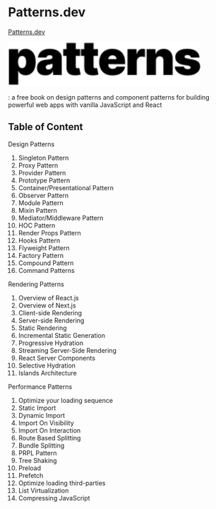 # Patterns.dev

[Patterns.dev](https://www.patterns.dev/)

<img src="./img/patterns-logo.svg" alt="patterns logo" style="height: 100px"/>

: a free book on design patterns and component patterns for building powerful web apps with vanilla JavaScript and React

## Table of Content

Design Patterns

1. Singleton Pattern
1. Proxy Pattern
1. Provider Pattern
1. Prototype Pattern
1. Container/Presentational Pattern
1. Observer Pattern
1. Module Pattern
1. Mixin Pattern
1. Mediator/Middleware Pattern
1. HOC Pattern
1. Render Props Pattern
1. Hooks Pattern
1. Flyweight Pattern
1. Factory Pattern
1. Compound Pattern
1. Command Patterns

Rendering Patterns

1. Overview of React.js
1. Overview of Next.js
1. Client-side Rendering
1. Server-side Rendering
1. Static Rendering
1. Incremental Static Generation
1. Progressive Hydration
1. Streaming Server-Side Rendering
1. React Server Components
1. Selective Hydration
1. Islands Architecture

Performance Patterns

1. Optimize your loading sequence
1. Static Import
1. Dynamic Import
1. Import On Visibility
1. Import On Interaction
1. Route Based Splitting
1. Bundle Splitting
1. PRPL Pattern
1. Tree Shaking
1. Preload
1. Prefetch
1. Optimize loading third-parties
1. List Virtualization
1. Compressing JavaScript
